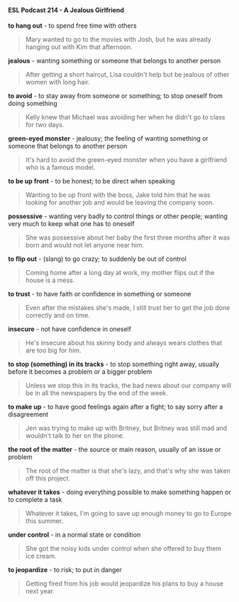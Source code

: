 #### ESL Podcast 214 - A Jealous Girlfriend

**to hang out** - to spend free time with others

> Mary wanted to go to the movies with Josh, but he was already hanging out
with Kim that afternoon.

**jealous** - wanting something or someone that belongs to another person

> After getting a short haircut, Lisa couldn't help but be jealous of other women
with long hair.

**to avoid** - to stay away from someone or something; to stop oneself from doing
something

> Kelly knew that Michael was avoiding her when he didn't go to class for two
days.

**green-eyed monster** - jealousy; the feeling of wanting something or someone
that belongs to another person

> It's hard to avoid the green-eyed monster when you have a girlfriend who is a
famous model.

**to be up front** - to be honest; to be direct when speaking

> Wanting to be up front with the boss, Jake told him that he was looking for
another job and would be leaving the company soon.

**possessive** - wanting very badly to control things or other people; wanting very
much to keep what one has to oneself

> She was possessive about her baby the first three months after it was born and
would not let anyone near him.

**to flip out** - (slang) to go crazy; to suddenly be out of control

> Coming home after a long day at work, my mother flips out if the house is a
mess.

**to trust** - to have faith or confidence in something or someone

> Even after the mistakes she's made, I still trust her to get the job done correctly
and on time.

**insecure** - not have confidence in oneself

> He's insecure about his skinny body and always wears clothes that are too big
for him.

**to stop (something) in its tracks** - to stop something right away, usually before
it becomes a problem or a bigger problem

> Unless we stop this in its tracks, the bad news about our company will be in all
the newspapers by the end of the week.

**to make up** - to have good feelings again after a fight; to say sorry after a
disagreement

> Jen was trying to make up with Britney, but Britney was still mad and wouldn't
talk to her on the phone.

**the root of the matter** - the source or main reason, usually of an issue or
problem

> The root of the matter is that she's lazy, and that's why she was taken off this
project.

**whatever it takes** - doing everything possible to make something happen or to
complete a task

> Whatever it takes, I'm going to save up enough money to go to Europe this
summer.

**under control** - in a normal state or condition

> She got the noisy kids under control when she offered to buy them ice cream.

**to jeopardize** - to risk; to put in danger

> Getting fired from his job would jeopardize his plans to buy a house next year.

